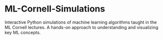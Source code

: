 # ML-Cornell-Simulations
Interactive Python simulations of machine learning algorithms taught in the ML Cornell lectures. A hands-on approach to understanding and visualizing key ML concepts.
